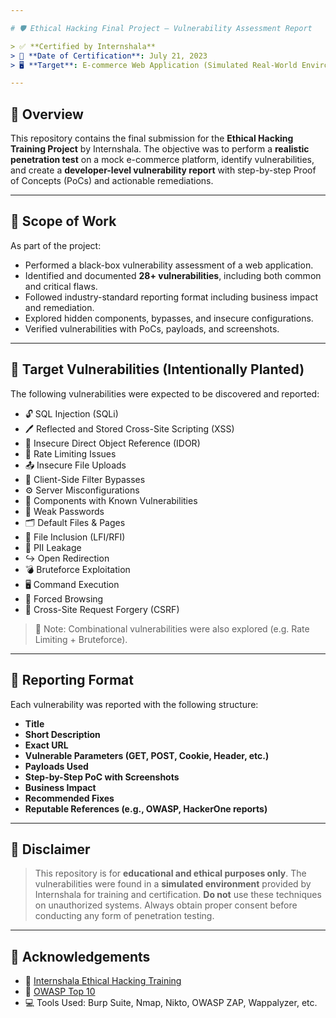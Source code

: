 ```yaml
---

# 🛡️ Ethical Hacking Final Project – Vulnerability Assessment Report

> ✅ **Certified by Internshala**
> 📅 **Date of Certification**: July 21, 2023
> 🖥️ **Target**: E-commerce Web Application (Simulated Real-World Environment)

---
```


## 📌 Overview

This repository contains the final submission for the **Ethical Hacking Training Project** by Internshala. The objective was to perform a **realistic penetration test** on a mock e-commerce platform, identify vulnerabilities, and create a **developer-level vulnerability report** with step-by-step Proof of Concepts (PoCs) and actionable remediations.

---

## 🧪 Scope of Work

As part of the project:

* Performed a black-box vulnerability assessment of a web application.
* Identified and documented **28+ vulnerabilities**, including both common and critical flaws.
* Followed industry-standard reporting format including business impact and remediation.
* Explored hidden components, bypasses, and insecure configurations.
* Verified vulnerabilities with PoCs, payloads, and screenshots.

---

## 🎯 Target Vulnerabilities (Intentionally Planted)

The following vulnerabilities were expected to be discovered and reported:

* 🔓 SQL Injection (SQLi)
* 🖊️ Reflected and Stored Cross-Site Scripting (XSS)
* 🧾 Insecure Direct Object Reference (IDOR)
* 🚀 Rate Limiting Issues
* 📤 Insecure File Uploads
* 🔄 Client-Side Filter Bypasses
* ⚙️ Server Misconfigurations
* 🧩 Components with Known Vulnerabilities
* 🔑 Weak Passwords
* 🗂️ Default Files & Pages
* 📂 File Inclusion (LFI/RFI)
* 🔐 PII Leakage
* ↪️ Open Redirection
* 💣 Bruteforce Exploitation
* 🖥️ Command Execution
* 📁 Forced Browsing
* 🔄 Cross-Site Request Forgery (CSRF)

> 📌 Note: Combinational vulnerabilities were also explored (e.g. Rate Limiting + Bruteforce).

---

## 📄 Reporting Format

Each vulnerability was reported with the following structure:

* **Title**
* **Short Description**
* **Exact URL**
* **Vulnerable Parameters (GET, POST, Cookie, Header, etc.)**
* **Payloads Used**
* **Step-by-Step PoC with Screenshots**
* **Business Impact**
* **Recommended Fixes**
* **Reputable References (e.g., OWASP, HackerOne reports)**

---

## 🚫 Disclaimer

> This repository is for **educational and ethical purposes only**. The vulnerabilities were found in a **simulated environment** provided by Internshala for training and certification.
> **Do not** use these techniques on unauthorized systems. Always obtain proper consent before conducting any form of penetration testing.

---

## 🙌 Acknowledgements

* 🧠 [Internshala Ethical Hacking Training](https://trainings.internshala.com/ethical-hacking/)
* 📘 [OWASP Top 10](https://owasp.org/www-project-top-ten/)
* 💻 Tools Used: Burp Suite, Nmap, Nikto, OWASP ZAP, Wappalyzer, etc.
